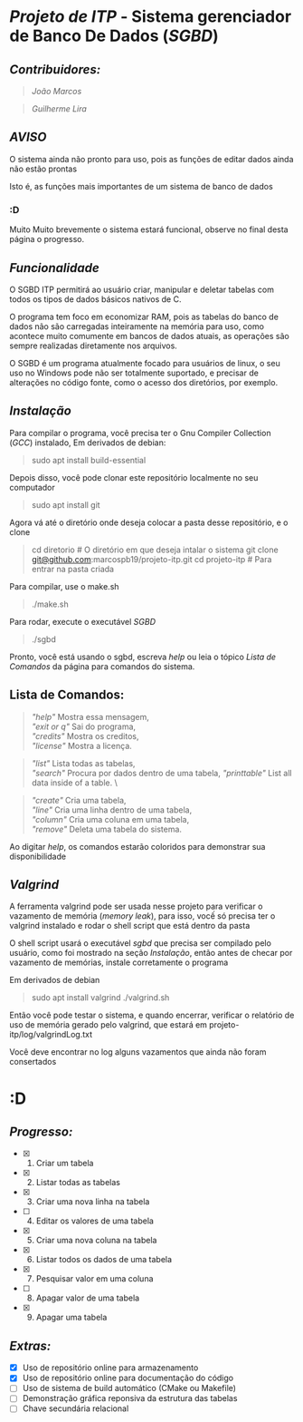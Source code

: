 # _Projeto de ITP_  -  Sistema gerenciador de Banco De Dados (_SGBD_)

## _Contribuidores:_

>*João Marcos*

>*Guilherme Lira*


## *_AVISO_*

O sistema ainda não pronto para uso, pois as funções de editar dados ainda não estão prontas

Isto é, as funções mais importantes de um sistema de banco de dados

### :D

Muito Muito brevemente o sistema estará funcional, observe no final desta página o progresso.


## *_Funcionalidade_*

O SGBD ITP permitirá ao usuário criar, manipular e deletar tabelas com todos os tipos de dados básicos nativos de C.

O programa tem foco em economizar RAM, pois as tabelas do banco de dados não são carregadas inteiramente na memória para uso, como acontece muito comumente em bancos de dados atuais, as operações são sempre realizadas diretamente nos arquivos.

O SGBD é um programa atualmente focado para usuários de linux, o seu uso no Windows pode não ser totalmente suportado, e precisar de alterações no código fonte, como o acesso dos diretórios, por exemplo.


## *_Instalação_*

Para compilar o programa, você precisa ter o Gnu Compiler Collection (*GCC*) instalado,
Em derivados de debian:

> sudo apt install build-essential

Depois disso, você pode clonar este repositório localmente no seu computador

> sudo apt install git

Agora vá até o diretório onde deseja colocar a pasta desse repositório, e o clone

> cd diretorio # O diretório em que deseja intalar o sistema
> git clone git@github.com:marcospb19/projeto-itp.git
> cd projeto-itp # Para entrar na pasta criada

Para compilar, use o make.sh

> ./make.sh

Para rodar, execute o executável *SGBD*

> ./sgbd

Pronto, você está usando o sgbd, escreva *help* ou leia o tópico *_Lista de Comandos_* da página para comandos do sistema.


## Lista de Comandos:

>*_"help"_*          Mostra essa mensagem, \
>*_"exit or q"_*     Sai do programa, \
>*_"credits"_*       Mostra os creditos, \
>*_"license"_*       Mostra a licença.

>*_"list"_*          Lista todas as tabelas, \
>*_"search"_*        Procura por dados dentro de uma tabela,
>*_"printtable"_*    List all data inside of a table. \

>*_"create"_*        Cria uma tabela, \
>*_"line"_*          Cria uma linha dentro de uma tabela, \
>*_"column"_*        Cria uma coluna em uma tabela, \
>*_"remove"_*        Deleta uma tabela do sistema.

Ao digitar *_help_*, os comandos estarão coloridos para demonstrar sua disponibilidade


## *_Valgrind_*

A ferramenta valgrind pode ser usada nesse projeto para verificar o vazamento de memória (*memory leak*), para isso, vocế só precisa ter o valgrind instalado e rodar o shell script que está dentro da pasta

O shell script usará o executável *_sgbd_* que precisa ser compilado pelo usuário, como foi mostrado na seção *_Instalação_*, então antes de checar por vazamento de memórias, instale corretamente o programa

Em derivados de debian

> sudo apt install valgrind
> ./valgrind.sh

Então você pode testar o sistema, e quando encerrar, verificar o relatório de uso de memória gerado pelo valgrind, que estará em projeto-itp/log/valgrindLog.txt

Você deve encontrar no log alguns vazamentos que ainda não foram consertados

# :D


## *_Progresso:_*
- [x] 1) Criar um tabela
- [x] 2) Listar todas as tabelas
- [x] 3) Criar uma nova linha na tabela
- [ ] 4) Editar os valores de uma tabela
- [x] 5) Criar uma nova coluna na tabela
- [x] 6) Listar todos os dados de uma tabela
- [x] 7) Pesquisar valor em uma coluna
- [ ] 8) Apagar valor de uma tabela
- [x] 9) Apagar uma tabela


## *_Extras:_*
- [x] Uso de repositório online para armazenamento
- [x] Uso de repositório online para documentação do código
- [ ] Uso de sistema de build automático (CMake ou Makefile)
- [ ] Demonstração gráfica reponsiva da estrutura das tabelas
- [ ] Chave secundária relacional

